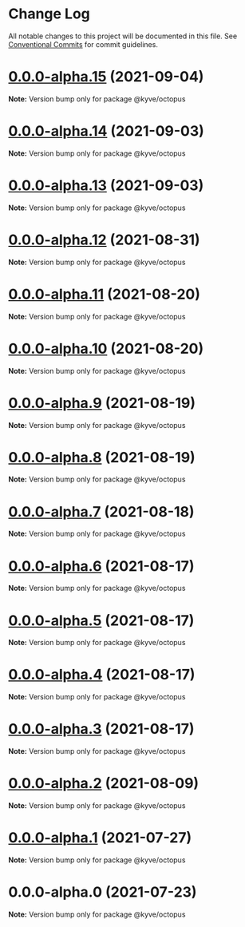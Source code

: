 # Change Log

All notable changes to this project will be documented in this file.
See [Conventional Commits](https://conventionalcommits.org) for commit guidelines.

# [0.0.0-alpha.15](https://github.com/KYVENetwork/kyve/compare/@kyve/octopus@0.0.0-alpha.14...@kyve/octopus@0.0.0-alpha.15) (2021-09-04)

**Note:** Version bump only for package @kyve/octopus





# [0.0.0-alpha.14](https://github.com/KYVENetwork/kyve/compare/@kyve/octopus@0.0.0-alpha.13...@kyve/octopus@0.0.0-alpha.14) (2021-09-03)

**Note:** Version bump only for package @kyve/octopus





# [0.0.0-alpha.13](https://github.com/KYVENetwork/kyve/compare/@kyve/octopus@0.0.0-alpha.12...@kyve/octopus@0.0.0-alpha.13) (2021-09-03)

**Note:** Version bump only for package @kyve/octopus





# [0.0.0-alpha.12](https://github.com/KYVENetwork/kyve/compare/@kyve/octopus@0.0.0-alpha.11...@kyve/octopus@0.0.0-alpha.12) (2021-08-31)

**Note:** Version bump only for package @kyve/octopus





# [0.0.0-alpha.11](https://github.com/KYVENetwork/kyve/compare/@kyve/octopus@0.0.0-alpha.10...@kyve/octopus@0.0.0-alpha.11) (2021-08-20)

**Note:** Version bump only for package @kyve/octopus





# [0.0.0-alpha.10](https://github.com/KYVENetwork/kyve/compare/@kyve/octopus@0.0.0-alpha.9...@kyve/octopus@0.0.0-alpha.10) (2021-08-20)

**Note:** Version bump only for package @kyve/octopus





# [0.0.0-alpha.9](https://github.com/KYVENetwork/kyve/compare/@kyve/octopus@0.0.0-alpha.8...@kyve/octopus@0.0.0-alpha.9) (2021-08-19)

**Note:** Version bump only for package @kyve/octopus





# [0.0.0-alpha.8](https://github.com/KYVENetwork/kyve/compare/@kyve/octopus@0.0.0-alpha.7...@kyve/octopus@0.0.0-alpha.8) (2021-08-19)

**Note:** Version bump only for package @kyve/octopus





# [0.0.0-alpha.7](https://github.com/KYVENetwork/kyve/compare/@kyve/octopus@0.0.0-alpha.6...@kyve/octopus@0.0.0-alpha.7) (2021-08-18)

**Note:** Version bump only for package @kyve/octopus





# [0.0.0-alpha.6](https://github.com/KYVENetwork/kyve/compare/@kyve/octopus@0.0.0-alpha.5...@kyve/octopus@0.0.0-alpha.6) (2021-08-17)

**Note:** Version bump only for package @kyve/octopus





# [0.0.0-alpha.5](https://github.com/KYVENetwork/kyve/compare/@kyve/octopus@0.0.0-alpha.4...@kyve/octopus@0.0.0-alpha.5) (2021-08-17)

**Note:** Version bump only for package @kyve/octopus





# [0.0.0-alpha.4](https://github.com/KYVENetwork/kyve/compare/@kyve/octopus@0.0.0-alpha.3...@kyve/octopus@0.0.0-alpha.4) (2021-08-17)

**Note:** Version bump only for package @kyve/octopus





# [0.0.0-alpha.3](https://github.com/KYVENetwork/kyve/compare/@kyve/octopus@0.0.0-alpha.2...@kyve/octopus@0.0.0-alpha.3) (2021-08-17)

**Note:** Version bump only for package @kyve/octopus





# [0.0.0-alpha.2](https://github.com/KYVENetwork/kyve/tree/master/integrations/octopus/compare/@kyve/octopus@0.0.0-alpha.1...@kyve/octopus@0.0.0-alpha.2) (2021-08-09)

**Note:** Version bump only for package @kyve/octopus





# [0.0.0-alpha.1](https://github.com/KYVENetwork/kyve/tree/master/integrations/octopus/compare/@kyve/octopus@0.0.0-alpha.0...@kyve/octopus@0.0.0-alpha.1) (2021-07-27)

**Note:** Version bump only for package @kyve/octopus





# 0.0.0-alpha.0 (2021-07-23)

**Note:** Version bump only for package @kyve/octopus
